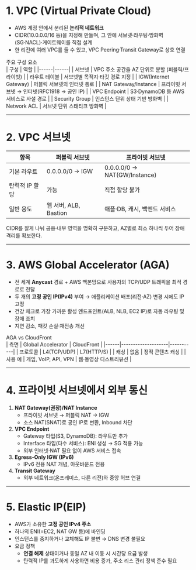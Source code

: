 # 1. VPC (Virtual Private Cloud)

- AWS 계정 안에서 분리된 **논리적 네트워크**
- CIDR(10.0.0.0/16 등)을 지정해 만들며, 그 안에 서브넷·라우팅·방화벽(SG·NACL)·게이트웨이를 직접 설계
- 한 리전에 여러 VPC를 둘 수 있고, VPC Peering·Transit Gateway로 상호 연결

주요 구성 요소  
| 구성 | 역할 |
|------|------|
| 서브넷 | VPC 주소 공간을 AZ 단위로 분할 (퍼블릭/프라이빗) |
| 라우트 테이블 | 서브넷별 목적지·타깃 경로 지정 |
| IGW(Internet Gateway) | 퍼블릭 서브넷의 인터넷 통로 |
| NAT Gateway/Instance | 프라이빗 서브넷 → 인터넷(RFC1918 → 공인 IP) |
| VPC Endpoint | S3·DynamoDB 등 AWS 서비스로 사설 경로 |
| Security Group | 인스턴스 단위 상태 기반 방화벽 |
| Network ACL | 서브넷 단위 스태티크 방화벽 |

---

# 2. VPC 서브넷

| 항목 | 퍼블릭 서브넷 | 프라이빗 서브넷 |
|------|--------------|-----------------|
| 기본 라우트 | 0.0.0.0/0 → IGW | 0.0.0.0/0 → NAT(GW/Instance) |
| 탄력적 IP 할당 | 가능 | 직접 할당 불가 |
| 일반 용도 | 웹 서버, ALB, Bastion | 애플·DB, 캐시, 백엔드 서비스 |

CIDR를 잘게 나눠 공용·내부 영역을 명확히 구분하고, AZ별로 최소 하나씩 두어 장애 격리를 확보한다.

---

# 3. AWS Global Accelerator (AGA)

- 전 세계 **Anycast** 경로 + AWS 백본망으로 사용자의 TCP/UDP 트래픽을 최적 경로로 전달
- 두 개의 **고정 공인 IP(IPv4)** 부여 → 애플리케이션 배포(리전·AZ) 변경 시에도 IP 고정
- 건강 체크로 가장 가까운 활성 엔드포인트(ALB, NLB, EC2 IP)로 자동 라우팅 및 장애 조치
- 지연 감소, 패킷 손실·재전송 개선

AGA vs CloudFront  
| 측면 | Global Accelerator | CloudFront |
|------|--------------------|-----------|
| 프로토콜 | L4(TCP/UDP) | L7(HTTP/S) |
| 캐싱 | 없음 | 정적 콘텐츠 캐싱 |
| 사용 예 | 게임, VoIP, API, VPN | 웹·동영상 디스트리뷰션 |

---

# 4. 프라이빗 서브넷에서 외부 통신

1. **NAT Gateway(권장)/NAT Instance**
    - 프라이빗 서브넷 → 퍼블릭 NAT → IGW
    - 소스 NAT(SNAT)로 공인 IP로 변환, Inbound 차단
2. **VPC Endpoint**
    - Gateway 타입(S3, DynamoDB): 라우트만 추가
    - Interface 타입(다수 서비스): ENI 생성 → SG 적용 가능
    - 외부 인터넷·NAT 필요 없이 AWS 서비스 접속
3. **Egress-Only IGW (IPv6)**
    - IPv6 전용 NAT 개념, 아웃바운드 전용
4. **Transit Gateway**
    - 외부 네트워크(온프레미스, 다른 리전)와 중앙 허브 연결

---

# 5. Elastic IP(EIP)

- AWS가 소유한 **고정 공인 IPv4 주소**
- 하나의 ENI(=EC2, NAT GW 등)에 바인딩
- 인스턴스를 중지하거나 교체해도 IP 불변 → DNS 변경 불필요
- 요금 정책
    - **연결 해제** 상태이거나 동일 AZ 내 이동 시 시간당 요금 발생
    - 탄력적 IP를 과도하게 사용하면 비용 증가, 주소 리스 관리 정책 준수 필요